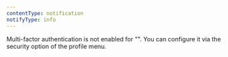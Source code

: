 ```yaml
---
contentType: notification
notifyType: info
---
```


Multi-factor authentication is not enabled for "<LookupValue name='username'></LookupValue>". You can configure it via the security option of the profile menu.

